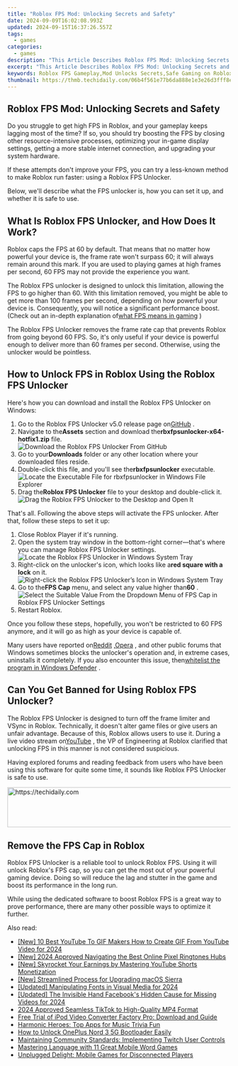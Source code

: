 ```yaml
---
title: "Roblox FPS Mod: Unlocking Secrets and Safety"
date: 2024-09-09T16:02:08.993Z
updated: 2024-09-15T16:37:26.557Z
tags:
  - games
categories:
  - games
description: "This Article Describes Roblox FPS Mod: Unlocking Secrets and Safety"
excerpt: "This Article Describes Roblox FPS Mod: Unlocking Secrets and Safety"
keywords: Roblox FPS Gameplay,Mod Unlocks Secrets,Safe Gaming on Roblox,FPS Enhancements in Roblox,Secret Content in Mods,Roblox Safety Tips,Advanced FPS Roblox Mods
thumbnail: https://thmb.techidaily.com/06b4f561e77b6da888e1e3e26d3fff8eafe69267efcd4ca3c81ccca7b6840330.jpg
---
```


## Roblox FPS Mod: Unlocking Secrets and Safety

 Do you struggle to get high FPS in Roblox, and your gameplay keeps lagging most of the time? If so, you should try boosting the FPS by closing other resource-intensive processes, optimizing your in-game display settings, getting a more stable internet connection, and upgrading your system hardware.

 If these attempts don't improve your FPS, you can try a less-known method to make Roblox run faster: using a Roblox FPS Unlocker.

 Below, we'll describe what the FPS unlocker is, how you can set it up, and whether it is safe to use.

## What Is Roblox FPS Unlocker, and How Does It Work?

 Roblox caps the FPS at 60 by default. That means that no matter how powerful your device is, the frame rate won't surpass 60; it will always remain around this mark. If you are used to playing games at high frames per second, 60 FPS may not provide the experience you want.

 The Roblox FPS unlocker is designed to unlock this limitation, allowing the FPS to go higher than 60\. With this limitation removed, you might be able to get more than 100 frames per second, depending on how powerful your device is. Consequently, you will notice a significant performance boost. (Check out an in-depth explanation of[what FPS means in gaming](https://www.makeuseof.com/video-games-fps-meaning/) )

 The Roblox FPS Unlocker removes the frame rate cap that prevents Roblox from going beyond 60 FPS. So, it's only useful if your device is powerful enough to deliver more than 60 frames per second. Otherwise, using the unlocker would be pointless.

## How to Unlock FPS in Roblox Using the Roblox FPS Unlocker

 Here's how you can download and install the Roblox FPS Unlocker on Windows:

1. Go to the Roblox FPS Unlocker v5.0 release page on[GitHub](https://github.com/axstin/rbxfpsunlocker/releases) .
2. Navigate to the**Assets** section and download the**rbxfpsunlocker-x64-hotfix1.zip** file.  
![Download the Roblox FPS Unlocker From GitHub](https://static1.makeuseofimages.com/wordpress/wp-content/uploads/2023/07/1-download-the-roblox-fps-unlocker-from-github.jpg)
3. Go to your**Downloads** folder or any other location where your downloaded files reside.
4. Double-click this file, and you'll see the**rbxfpsunlocker** executable.  
![Locate the Executable File for rbxfpsunlocker in Windows File Explorer](https://static1.makeuseofimages.com/wordpress/wp-content/uploads/2023/07/2-locate-the-executable-file-for-rbxfpsunlocker-in-windows-file-explorer.jpg)
5. Drag the**Roblox FPS Unlocker** file to your desktop and double-click it.  
![Drag the Roblox FPS Unlocker to the Desktop and Open It](https://static1.makeuseofimages.com/wordpress/wp-content/uploads/2023/07/3-drag-the-roblox-fps-unlocker-to-the-desktop-and-open-it.jpg)

 That's all. Following the above steps will activate the FPS unlocker. After that, follow these steps to set it up:

1. Close Roblox Player if it's running.
2. Open the system tray window in the bottom-right corner—that's where you can manage Roblox FPS Unlocker settings.  
![Locate the Roblox FPS Unlocker in Windows System Tray](https://static1.makeuseofimages.com/wordpress/wp-content/uploads/2023/07/4-locate-the-roblox-fps-unlocker-in-windows-system-tray.jpg)
3. Right-click on the unlocker's icon, which looks like a**red square with a lock** on it.  
![Right-click the Roblox FPS Unlocker’s Icon in Windows System Tray](https://static1.makeuseofimages.com/wordpress/wp-content/uploads/2023/07/5-right-click-the-unlocker-s-icon-in-windows-system-tray.jpg)
4. Go to the**FPS Cap** menu, and select any value higher than**60** .  
![Select the Suitable Value From the Dropdown Menu of FPS Cap in Roblox FPS Unlocker Settings](https://static1.makeuseofimages.com/wordpress/wp-content/uploads/2023/07/6-select-the-suitable-value-from-the-dropdown-menu-of-fps-cap-in-roblox-fps-unlocker-settings.jpg)
5. Restart Roblox.

 Once you follow these steps, hopefully, you won't be restricted to 60 FPS anymore, and it will go as high as your device is capable of.

 Many users have reported on[Reddit](https://www.reddit.com/r/roblox/comments/otk7kg/i%5Fthink%5Fthe%5Fnew%5Froblox%5Ffps%5Funlocker%5Fhas%5Fmalware/) ,[Opera](https://forums.opera.com/topic/61909/roblox-fps-unlocker-blocked-for-virus) , and other public forums that Windows sometimes blocks the unlocker's operation and, in extreme cases, uninstalls it completely. If you also encounter this issue, then[whitelist the program in Windows Defender](https://www.makeuseof.com/how-to-whitelist-files-windows-defender/) .

## Can You Get Banned for Using Roblox FPS Unlocker?

 The Roblox FPS Unlocker is designed to turn off the frame limiter and VSync in Roblox. Technically, it doesn't alter game files or give users an unfair advantage. Because of this, Roblox allows users to use it. During a live video stream on[YouTube](https://www.youtube.com/watch?v=5gNzFsJlFbo) , the VP of Engineering at Roblox clarified that unlocking FPS in this manner is not considered suspicious.

 Having explored forums and reading feedback from users who have been using this software for quite some time, it sounds like Roblox FPS Unlocker is safe to use.

<!-- affiliate ads begin -->
<a href="https://appsumo.8odi.net/c/5597632/2118304/7443" target="_top" id="2118304">
  <img src="//a.impactradius-go.com/display-ad/7443-2118304" border="0" alt="https://techidaily.com" width="600" height="90"/>
</a>
<img height="0" width="0" src="https://appsumo.8odi.net/i/5597632/2118304/7443" style="position:absolute;visibility:hidden;" border="0" />
<!-- affiliate ads end -->

## Remove the FPS Cap in Roblox

 Roblox FPS Unlocker is a reliable tool to unlock Roblox FPS. Using it will unlock Roblox's FPS cap, so you can get the most out of your powerful gaming device. Doing so will reduce the lag and stutter in the game and boost its performance in the long run.

 While using the dedicated software to boost Roblox FPS is a great way to prove performance, there are many other possible ways to optimize it further.

<ins class="adsbygoogle"
     style="display:block"
     data-ad-format="autorelaxed"
     data-ad-client="ca-pub-7571918770474297"
     data-ad-slot="1223367746"></ins>

<ins class="adsbygoogle"
     style="display:block"
     data-ad-client="ca-pub-7571918770474297"
     data-ad-slot="8358498916"
     data-ad-format="auto"
     data-full-width-responsive="true"></ins>

<span class="atpl-alsoreadstyle">Also read:</span>
<div><ul>
<li><a href="https://youtube-zero.techidaily.com/0-best-youtube-to-gif-makers-how-to-create-gif-from-youtube-video-for-2024/"><u>[New] 10 Best YouTube To GIF Makers How to Create GIF From YouTube Video for 2024</u></a></li>
<li><a href="https://fox-glue.techidaily.com/new-2024-approved-navigating-the-best-online-pixel-ringtones-hubs/"><u>[New] 2024 Approved Navigating the Best Online Pixel Ringtones Hubs</u></a></li>
<li><a href="https://youtube-stream.techidaily.com/new-skyrocket-your-earnings-by-mastering-youtube-shorts-monetization/"><u>[New] Skyrocket Your Earnings by Mastering YouTube Shorts Monetization</u></a></li>
<li><a href="https://some-skills.techidaily.com/new-streamlined-process-for-upgrading-macos-sierra/"><u>[New] Streamlined Process for Upgrading macOS Sierra</u></a></li>
<li><a href="https://vp-tips.techidaily.com/updated-manipulating-fonts-in-visual-media-for-2024/"><u>[Updated] Manipulating Fonts in Visual Media for 2024</u></a></li>
<li><a href="https://facebook-video-recording.techidaily.com/updated-the-invisible-hand-facebooks-hidden-cause-for-missing-videos-for-2024/"><u>[Updated] The Invisible Hand Facebook's Hidden Cause for Missing Videos for 2024</u></a></li>
<li><a href="https://tiktok-clips.techidaily.com/2024-approved-seamless-tiktok-to-high-quality-mp4-format/"><u>2024 Approved Seamless TikTok to High-Quality MP4 Format</u></a></li>
<li><a href="https://some-knowledge.techidaily.com/free-trial-of-ipod-video-converter-factory-pro-download-and-guide/"><u>Free Trial of iPod Video Converter Factory Pro: Download and Guide</u></a></li>
<li><a href="https://games-able.techidaily.com/harmonic-heroes-top-apps-for-music-trivia-fun/"><u>Harmonic Heroes: Top Apps for Music Trivia Fun</u></a></li>
<li><a href="https://easy-unlock-android.techidaily.com/how-to-unlock-oneplus-nord-3-5g-bootloader-easily-by-drfone-android/"><u>How to Unlock OnePlus Nord 3 5G Bootloader Easily</u></a></li>
<li><a href="https://games-able.techidaily.com/maintaining-community-standards-implementing-twitch-user-controls/"><u>Maintaining Community Standards: Implementing Twitch User Controls</u></a></li>
<li><a href="https://games-able.techidaily.com/mastering-language-with-11-great-mobile-word-games/"><u>Mastering Language with 11 Great Mobile Word Games</u></a></li>
<li><a href="https://games-able.techidaily.com/unplugged-delight-mobile-games-for-disconnected-players/"><u>Unplugged Delight: Mobile Games for Disconnected Players</u></a></li>
</ul></div>

